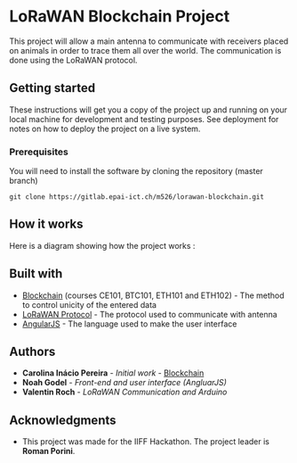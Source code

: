 # LoRaWAN Blockchain Project
This project will allow a main antenna to communicate with receivers placed on animals in order to trace them all over the world. The communication is done using the LoRaWAN protocol.

## Getting started
These instructions will get you a copy of the project up and running on your local machine for development and testing purposes. See deployment for notes on how to deploy the project on a live system.

### Prerequisites
You will need to install the software by cloning the repository (master branch)
```
git clone https://gitlab.epai-ict.ch/m526/lorawan-blockchain.git
```

## How it works
Here is a diagram showing how the project works :


## Built with

* [Blockchain](https://courses.blockgeeks.com/course) (courses CE101, BTC101, ETH101 and ETH102) - The method to control unicity of the entered data 
* [LoRaWAN Protocol](http://www.dropwizard.io/1.0.2/docs/) - The protocol used to communicate with antenna
* [AngularJS](https://angular.io/) - The language used to make the user interface

## Authors

* **Carolina Inácio Pereira** - *Initial work* - [Blockchain](https://gitlab.epai-ict.ch/m526/lorawan-blockchain)
* **Noah Godel** - *Front-end and user interface (AngluarJS)*
* **Valentin Roch** - *LoRaWAN Communication and Arduino*

## Acknowledgments

* This project was made for the IIFF Hackathon. The project leader is **Roman Porini**.
